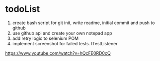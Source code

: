 # todoList

1) create bash script for git init, write readme, initial commit and push to github </br>
2) use github api and create your own notepad app
3) add retry logic to selenium POM
4) implement screenshot for failed tests. ITestListener

https://www.youtube.com/watch?v=hQcFE0RD0cQ

